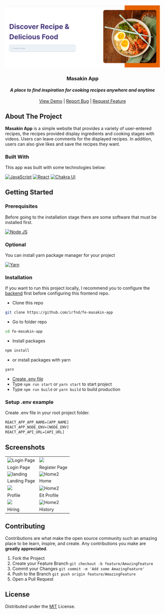 <!-- PROJECT LOGO -->
<div align="center">
  <p>
    <img src="https://raw.githubusercontent.com/irfnd/fe-masakin-app/master/docs/main-banner.png" alt="Logo" width="auto">
  </p>

  <h3 align="center">Masakin App</h3>
  <i><h4 align="center">A place to find inspiration for cooking recipes anywhere and anytime</h4></i>

  <p align="center">
    <a href="https://masakin-app.vercel.app/">View Demo</a>
    |
    <a href="https://github.com/irfnd/fe-masakin-app/issues">Report Bug</a>
    |
    <a href="https://github.com/irfnd/fe-masakin-app/issues">Request Feature</a>
  </p>
</div>

<!-- ABOUT THE PROJECT -->

## About The Project

**Masakin App** is a simple website that provides a variety of user-entered recipes, the recipes provided display ingredients and cooking stages with videos. Users can leave comments for the displayed recipes. In addition, users can also give likes and save the recipes they want.

### Built With

This app was built with some technologies below:

[![JavaScript](https://img.shields.io/badge/JavaScript-323330?style=for-the-badge&logo=javascript&logoColor=F7DF1E)](https://www.ecma-international.org/publications-and-standards/standards/)
[![React](https://img.shields.io/badge/React-20232A?style=for-the-badge&logo=react&logoColor=61DAFB)](https://reactjs.org/)
[![Chakra UI](https://img.shields.io/badge/Chakra--UI-319795?style=for-the-badge&logo=chakra-ui&logoColor=white)](https://chakra-ui.com/)

<!-- GETTING STARTED -->

## Getting Started

### Prerequisites

Before going to the installation stage there are some software that must be installed first.

[![Node JS](https://img.shields.io/badge/Node.js-339933?style=for-the-badge&logo=nodedotjs&logoColor=white)](https://nodejs.org/en/download)

### Optional

You can install yarn package manager for your project

[![Yarn](https://img.shields.io/badge/Yarn-2C8EBB?style=for-the-badge&logo=yarn&logoColor=white)](https://yarnpkg.com/)

### Installation

If you want to run this project locally, I recommend you to configure the [backend](https://github.com/Candra-Julius/Cafein-BackEnd) first before configuring this frontend repo.

- Clone this repo

```bash
git clone https://github.com/irfnd/fe-masakin-app
```

- Go to folder repo

```bash
cd fe-masakin-app
```

- Install packages

```bash
npm install
```

- or install packages with yarn

```bash
yarn
```

- <a href="#setup-env-example">Create .env file</a>
- Type `npm run start` or `yarn start` to start project
- Type `npm run build` or `yarn build` to build production

### Setup .env example

Create .env file in your root project folder.

```
REACT_APP_APP_NAME=[APP_NAME]
REACT_APP_NODE_ENV=[NODE_ENV]
REACT_APP_API_URL=[API_URL]
```

## Screenshots

<p align="center" display=flex>
   
<table>
  <tr>
    <td><image src="https://res.cloudinary.com/dbpfwb5ok/image/upload/v1659171973/portofolio/Hirejob/login_itsjdz.png" alt="Login Page" width=100%></td>
    <td><image src="https://res.cloudinary.com/dbpfwb5ok/image/upload/v1659171977/portofolio/Hirejob/register_av7ren.png" width=100%/></td>
  </tr>
  <tr>
    <td>Login Page</td>
    <td>Register Page</td>
  </tr>
  <tr>
    <td><image src="https://res.cloudinary.com/dbpfwb5ok/image/upload/v1659172144/portofolio/Hirejob/Landing2_rsa3we.png" alt="landing" width=100%></td>
    <td><image src="https://res.cloudinary.com/dbpfwb5ok/image/upload/v1659171994/portofolio/Hirejob/home2_d9kgzc.png" alt="Home2" width=100%/></td>
  </tr>
  <tr>
    <td>Landing Page</td>
    <td>Home</td>
  </tr>
  <tr>
    <td><image src="https://res.cloudinary.com/dbpfwb5ok/image/upload/v1659362992/portofolio/Hirejob/Profile_qarrl3.png" width=100%></td>
    <td><image src="https://res.cloudinary.com/dbpfwb5ok/image/upload/v1659174007/portofolio/Hirejob/edit_profile_eixzem.png" alt="Home2" width=100%/></td>
  </tr>
  <tr>
    <td>Profile</td>
    <td>Eit Profile</td>
  </tr>
  <tr>
    <td><image src="https://res.cloudinary.com/dbpfwb5ok/image/upload/v1659171988/portofolio/Hirejob/Hiring_u1pfua.png" width=100%></td>
    <td><image src="https://res.cloudinary.com/dbpfwb5ok/image/upload/v1659355457/portofolio/Hirejob/History_a8ksmv.png" alt="Home2" width=100%/></td>
  </tr>
  <tr>
    <td>Hiring</td>
    <td>History</td>
  </tr>
</table>
      
</p>

## Contributing

Contributions are what make the open source community such an amazing place to be learn, inspire, and create. Any contributions you make are **greatly appreciated**.

1. Fork the Project
2. Create your Feature Branch `git checkout -b feature/AmazingFeature`
3. Commit your Changes `git commit -m 'Add some AmazingFeature'`
4. Push to the Branch `git push origin feature/AmazingFeature`
5. Open a Pull Request

## License

Distributed under the [MIT](/LICENSE) License.
